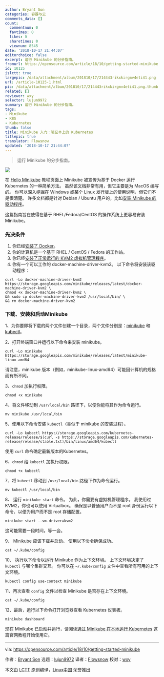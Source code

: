 ```yaml
---
author: Bryant Son
categories: 容器与云
comments_data: []
count:
  commentnum: 0
  favtimes: 0
  likes: 0
  sharetimes: 0
  viewnum: 8545
date: '2018-10-17 21:44:07'
editorchoice: false
excerpt: 运行 Minikube 的分步指南。
fromurl: https://opensource.com/article/18/10/getting-started-minikube
id: 10125
islctt: true
largepic: /data/attachment/album/201810/17/214443rikxkirgmv4eti41.png
url: /article-10125-1.html
pic: /data/attachment/album/201810/17/214443rikxkirgmv4eti41.png.thumb.jpg
related: []
reviewer: wxy
selector: lujun9972
summary: 运行 Minikube 的分步指南。
tags:
- Minikube
- K8S
- Kubernetes
thumb: false
title: Minikube 入门：笔记本上的 Kubernetes
titlepic: true
translator: Flowsnow
updated: '2018-10-17 21:44:07'
---
```



> 
> 运行 Minikube 的分步指南。
> 
> 
> 


![](/data/attachment/album/201810/17/214443rikxkirgmv4eti41.png)


在 [Hello Minikube](https://kubernetes.io/docs/tutorials/hello-minikube) 教程页面上 Minikube 被宣传为基于 Docker 运行 Kubernetes 的一种简单方法。 虽然该文档非常有用，但它主要是为 MacOS 编写的。 你可以深入挖掘在 Windows 或某个 Linux 发行版上的使用说明，但它们不是很清楚。 许多文档都是针对 Debian / Ubuntu 用户的，比如[安装 Minikube 的驱动程序](https://github.com/kubernetes/minikube/blob/master/docs/drivers.md)。


这篇指南旨在使得在基于 RHEL/Fedora/CentOS 的操作系统上更容易安装 Minikube。


### 先决条件


1. 你已经[安装了 Docker](https://docs.docker.com/install)。
2. 你的计算机是一个基于 RHEL / CentOS / Fedora 的工作站。
3. 你已经[安装了正常运行的 KVM2 虚拟机管理程序](https://github.com/kubernetes/minikube/blob/master/docs/drivers.md#kvm2-driver)。
4. 你有一个可以工作的 docker-machine-driver-kvm2。 以下命令将安装该驱动程序：



```
curl -Lo docker-machine-driver-kvm2 https://storage.googleapis.com/minikube/releases/latest/docker-machine-driver-kvm2 \
chmod +x docker-machine-driver-kvm2 \
&& sudo cp docker-machine-driver-kvm2 /usr/local/bin/ \
&& rm docker-machine-driver-kvm2
```

### 下载、安装和启动Minikube


1、为你要即将下载的两个文件创建一个目录，两个文件分别是：[minikube](https://github.com/kubernetes/minikube/releases) 和 [kubectl](https://kubernetes.io/docs/tasks/tools/install-kubectl/#install-kubectl-binary-using-curl)。


2、打开终端窗口并运行以下命令来安装 minikube。



```
curl -Lo minikube https://storage.googleapis.com/minikube/releases/latest/minikube-linux-amd64
```

请注意，minikube 版本（例如，minikube-linux-amd64）可能因计算机的规格而有所不同。


3、`chmod` 加执行权限。



```
chmod +x minikube
```

4、将文件移动到 `/usr/local/bin` 路径下，以便你能将其作为命令运行。



```
mv minikube /usr/local/bin
```

5、使用以下命令安装 `kubectl`（类似于 minikube 的安装过程）。



```
curl -Lo kubectl https://storage.googleapis.com/kubernetes-release/release/$(curl -s https://storage.googleapis.com/kubernetes-release/release/stable.txt)/bin/linux/amd64/kubectl
```

使用 `curl` 命令确定最新版本的Kubernetes。


6、`chmod` 给 `kubectl` 加执行权限。



```
chmod +x kubectl
```

7、将 `kubectl` 移动到 `/usr/local/bin` 路径下作为命令运行。



```
mv kubectl /usr/local/bin
```

8、 运行 `minikube start` 命令。 为此，你需要有虚拟机管理程序。 我使用过 KVM2，你也可以使用 Virtualbox。 确保是以普通用户而不是 root 身份运行以下命令，以便为用户而不是 root 存储配置。



```
minikube start --vm-driver=kvm2
```

这可能需要一段时间，等一会。


9、 Minikube 应该下载并启动。 使用以下命令确保成功。



```
cat ~/.kube/config
```

10、 执行以下命令以运行 Minikube 作为上下文环境。 上下文环境决定了 `kubectl` 与哪个集群交互。 你可以在 `~/.kube/config` 文件中查看所有可用的上下文环境。



```
kubectl config use-context minikube
```

11、再次查看 `config` 文件以检查 Minikube 是否存在上下文环境。



```
cat ~/.kube/config
```

12、最后，运行以下命令打开浏览器查看 Kubernetes 仪表板。



```
minikube dashboard
```

现在 Minikube 已启动并运行，请阅读[通过 Minikube 在本地运行 Kubernetes](https://kubernetes.io/docs/setup/minikube) 这篇官网教程开始使用它。




---


via: <https://opensource.com/article/18/10/getting-started-minikube>


作者：[Bryant Son](https://opensource.com/users/brson) 选题：[lujun9972](https://github.com/lujun9972) 译者：[Flowsnow](https://github.com/Flowsnow) 校对：[wxy](https://github.com/wxy)


本文由 [LCTT](https://github.com/LCTT/TranslateProject) 原创编译，[Linux中国](https://linux.cn/) 荣誉推出